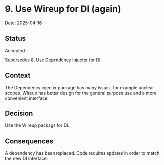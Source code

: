 # 9. Use Wireup for DI (again)

Date: 2025-04-16

## Status

Accepted

Supersedes [8. Use Dependency Injector for DI](0008-use-dependency-injector-for-di.md)

## Context

The Dependency injector package has many issues, for example unclear scopes.
Wireup has better design for the general purpose use and a more convenient interface.

## Decision

Use the Wireup package for DI.

## Consequences

A dependency has been replaced.
Code requires updates in order to match the new DI interface.
